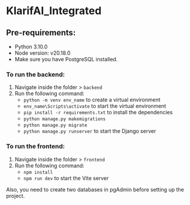 # KlarifAI_Integrated
## Pre-requirements:
- Python 3.10.0 
- Node version: v20.18.0 
- Make sure you have PostgreSQL installed.

### To run the backend:
1. Navigate inside the folder > `backend`
2. Run the following command:
   - `python -m venv env_name` to create a virtual environment
   - `env_name\Scripts\activate` to start the virtual environment
   - `pip install -r requirements.txt` to install the dependencies
   - `python manage.py makemigrations`
   - `python manage.py migrate`
   - `python manage.py runserver` to start the Django server

### To run the frontend:
1. Navigate inside the folder > `frontend`
2. Run the following command:
   - `npm install`
   - `npm run dev` to start the Vite server

Also, you need to create two databases in pgAdmin before setting up the project.
